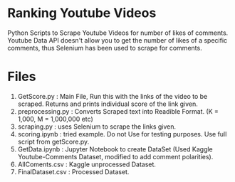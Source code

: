 # Ranking Youtube Videos
Python Scripts to Scrape Youtube Videos for number of likes of comments. Youtube Data API doesn't allow you to get the number of likes of a specific comments, thus Selenium has been used to scrape for comments.

# Files
1. GetScore.py : Main File, Run this with the links of the video to be scraped. Returns and prints individual score of the link given.
2. preprocessing.py : Converts Scraped text into Readible Format. (K = 1,000, M = 1,000,000 etc)
3. scraping.py : uses Selenium to scrape the links given.
4. scoring.ipynb : tried example. Do not Use for testing purposes. Use full script from getScore.py.
5. GetData.ipynb : Jupyter Notebook to create DataSet (Used Kaggle Youtube-Comments Dataset, modified to add comment polarities).
6. AllComents.csv : Kaggle unprocessed Dataset.
7. FinalDataset.csv : Processed Dataset.
